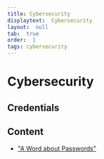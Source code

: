 ```yaml
---
title: Cybersecurity
displaytext:  Cybersecurity
layout:  null
tab:  true
order:  1
tags: cybersecurity
---
```


# Cybersecurity

## Credentials


## Content

* ["A Word about Passwords"](posts/a-word-about-passwords.md)


